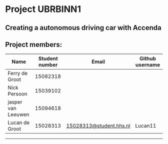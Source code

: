# Project UBRBINN1
## Creating a autonomous driving car with Accenda

## Project members:

| Name               | Student number | Email                    | Github username |
| ---                | ---      | ---                            | ---           |
| Ferry de Groot     | 15082318 |                                |               |
| Nick Persoon       | 15039102 |                                |               |
| jasper van Leeuwen | 15094618 |                                |               |
| Lucan de Groot     | 15028313 | 15028313@student.hhs.nl        | Lucan11       |
----------------------------------------------------------------------------------

